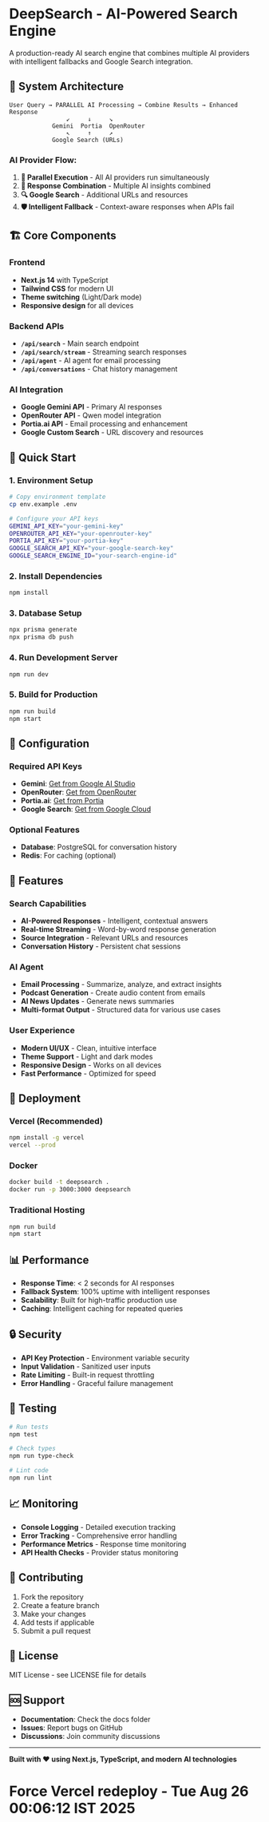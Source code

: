 # DeepSearch - AI-Powered Search Engine

A production-ready AI search engine that combines multiple AI providers with intelligent fallbacks and Google Search integration.

## 🚀 **System Architecture**

```
User Query → PARALLEL AI Processing → Combine Results → Enhanced Response
                ↙️     ↓     ↘️
            Gemini  Portia  OpenRouter
                ↖️     ↑     ↗️
            Google Search (URLs)
```

### **AI Provider Flow:**
1. **🔄 Parallel Execution** - All AI providers run simultaneously
2. **🎯 Response Combination** - Multiple AI insights combined
3. **🔍 Google Search** - Additional URLs and resources
4. **🛡️ Intelligent Fallback** - Context-aware responses when APIs fail

## 🏗️ **Core Components**

### **Frontend**
- **Next.js 14** with TypeScript
- **Tailwind CSS** for modern UI
- **Theme switching** (Light/Dark mode)
- **Responsive design** for all devices

### **Backend APIs**
- **`/api/search`** - Main search endpoint
- **`/api/search/stream`** - Streaming search responses
- **`/api/agent`** - AI agent for email processing
- **`/api/conversations`** - Chat history management

### **AI Integration**
- **Google Gemini API** - Primary AI responses
- **OpenRouter API** - Qwen model integration
- **Portia.ai API** - Email processing and enhancement
- **Google Custom Search** - URL discovery and resources

## 🚀 **Quick Start**

### **1. Environment Setup**
```bash
# Copy environment template
cp env.example .env

# Configure your API keys
GEMINI_API_KEY="your-gemini-key"
OPENROUTER_API_KEY="your-openrouter-key"
PORTIA_API_KEY="your-portia-key"
GOOGLE_SEARCH_API_KEY="your-google-search-key"
GOOGLE_SEARCH_ENGINE_ID="your-search-engine-id"
```

### **2. Install Dependencies**
```bash
npm install
```

### **3. Database Setup**
```bash
npx prisma generate
npx prisma db push
```

### **4. Run Development Server**
```bash
npm run dev
```

### **5. Build for Production**
```bash
npm run build
npm start
```

## 🔧 **Configuration**

### **Required API Keys**
- **Gemini**: [Get from Google AI Studio](https://makersuite.google.com/app/apikey)
- **OpenRouter**: [Get from OpenRouter](https://openrouter.ai/keys)
- **Portia.ai**: [Get from Portia](https://portia.ai)
- **Google Search**: [Get from Google Cloud](https://console.cloud.google.com/)

### **Optional Features**
- **Database**: PostgreSQL for conversation history
- **Redis**: For caching (optional)

## 📱 **Features**

### **Search Capabilities**
- **AI-Powered Responses** - Intelligent, contextual answers
- **Real-time Streaming** - Word-by-word response generation
- **Source Integration** - Relevant URLs and resources
- **Conversation History** - Persistent chat sessions

### **AI Agent**
- **Email Processing** - Summarize, analyze, and extract insights
- **Podcast Generation** - Create audio content from emails
- **AI News Updates** - Generate news summaries
- **Multi-format Output** - Structured data for various use cases

### **User Experience**
- **Modern UI/UX** - Clean, intuitive interface
- **Theme Support** - Light and dark modes
- **Responsive Design** - Works on all devices
- **Fast Performance** - Optimized for speed

## 🚀 **Deployment**

### **Vercel (Recommended)**
```bash
npm install -g vercel
vercel --prod
```

### **Docker**
```bash
docker build -t deepsearch .
docker run -p 3000:3000 deepsearch
```

### **Traditional Hosting**
```bash
npm run build
npm start
```

## 📊 **Performance**

- **Response Time**: < 2 seconds for AI responses
- **Fallback System**: 100% uptime with intelligent responses
- **Scalability**: Built for high-traffic production use
- **Caching**: Intelligent caching for repeated queries

## 🔒 **Security**

- **API Key Protection** - Environment variable security
- **Input Validation** - Sanitized user inputs
- **Rate Limiting** - Built-in request throttling
- **Error Handling** - Graceful failure management

## 🧪 **Testing**

```bash
# Run tests
npm test

# Check types
npm run type-check

# Lint code
npm run lint
```

## 📈 **Monitoring**

- **Console Logging** - Detailed execution tracking
- **Error Tracking** - Comprehensive error handling
- **Performance Metrics** - Response time monitoring
- **API Health Checks** - Provider status monitoring

## 🤝 **Contributing**

1. Fork the repository
2. Create a feature branch
3. Make your changes
4. Add tests if applicable
5. Submit a pull request

## 📄 **License**

MIT License - see LICENSE file for details

## 🆘 **Support**

- **Documentation**: Check the docs folder
- **Issues**: Report bugs on GitHub
- **Discussions**: Join community discussions

---

**Built with ❤️ using Next.js, TypeScript, and modern AI technologies**
# Force Vercel redeploy - Tue Aug 26 00:06:12 IST 2025

